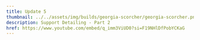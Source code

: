 ```yaml
---
title: Update 5
thumbnail: ../../assets/img/builds/georgia-scorcher/georgia-scorcher.png
description: Support Detailing - Part 2
href: https://www.youtube.com/embed/q_imm3ViUD0?si=F19NHlDfPobYCKaG
---
```

